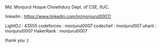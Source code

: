 Md. Monjurul Hoque Chowhdury
Dept. of CSE, IIUC.

linkedin : https://www.linkedin.com/in/monjurul0007/

LightOJ : 43555
codeforces : monjurul0007
codechef : monjurul007
uhant : monjurul0007
HakerRank : monjurul0007

thank you :)
